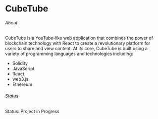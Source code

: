 # CubeTube

###### About

CubeTube is a YouTube-like web application that combines the power of blockchain technology with React to create a revolutionary platform for users to share and view content. At its core, CubeTube is built using a variety of programming languages and technologies including:
 - Solidity
 - JavaScript
 - React
 - web3.js
 - Ethereum
 
 ###### Status 
 Status: Project in Progress


